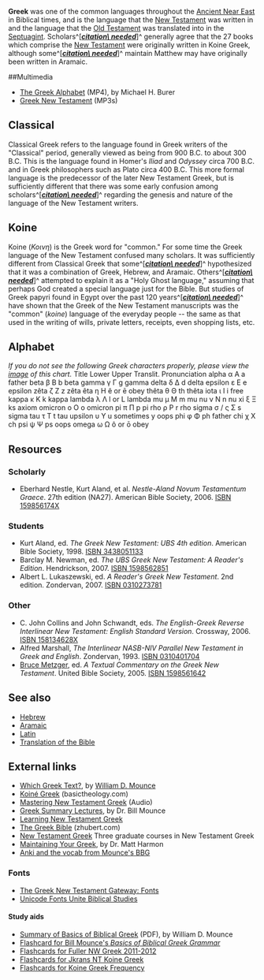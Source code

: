 **Greek** was one of the common languages throughout the
[Ancient Near East](index.php?title=Ancient_Near_East&action=edit&redlink=1 "Ancient Near East (page does not exist)")
in Biblical times, and is the language that the
[New Testament](New_Testament "New Testament") was written in and
the language that the
[Old Testament](Old_Testament "Old Testament") was translated into
in the [Septuagint](Septuagint "Septuagint").
Scholars^[***[citation\ needed](http://www.theopedia.com/Theopedia:Writing_guide#Reference_your_work\ "Theopedia:Writing\ guide")***]^
generally agree that the 27 books which comprise the
[New Testament](New_Testament "New Testament") were originally
written in Koine Greek, although
some^[***[citation\ needed](http://www.theopedia.com/Theopedia:Writing_guide#Reference_your_work\ "Theopedia:Writing\ guide")***]^
maintain Matthew may have originally been written in Aramaic.

##Multimedia

-   [The Greek Alphabet](https://dtsoe.s3.amazonaws.com/nt101/NT101_u002_v001.mp4) (MP4), by Michael H. Burer
-   [Greek New Testament](http://www.ccel.org/a/anonymous/gnt/mp3/)
    (MP3s)

## Classical

Classical Greek refers to the language found in Greek writers of
the "Classical" period, generally viewed as being from 900 B.C. to
about 300 B.C. This is the language found in Homer's *Iliad* and
*Odyssey* circa 700 B.C. and in Greek philosophers such as Plato
circa 400 B.C. This more formal language is the predecessor of the
later New Testament Greek, but is sufficiently different that there
was some early confusion among
scholars^[***[citation\ needed](http://www.theopedia.com/Theopedia:Writing_guide#Reference_your_work\ "Theopedia:Writing\ guide")***]^
regarding the genesis and nature of the language of the New
Testament writers.

## Koine

Koine (*Κοινη*) is the Greek word for "common." For some time the
Greek language of the New Testament confused many scholars. It was
sufficiently different from Classical Greek that
some^[***[citation\ needed](http://www.theopedia.com/Theopedia:Writing_guide#Reference_your_work\ "Theopedia:Writing\ guide")***]^
hypothesized that it was a combination of Greek, Hebrew, and
Aramaic.
Others^[***[citation\ needed](http://www.theopedia.com/Theopedia:Writing_guide#Reference_your_work\ "Theopedia:Writing\ guide")***]^
attempted to explain it as a "Holy Ghost language," assuming that
perhaps God created a special language just for the Bible. But
studies of Greek papyri found in Egypt over the past 120
years^[***[citation\ needed](http://www.theopedia.com/Theopedia:Writing_guide#Reference_your_work\ "Theopedia:Writing\ guide")***]^
have shown that the Greek of the New Testament manuscripts was the
"common" (*koine*) language of the everyday people -- the same as
that used in the writing of wills, private letters, receipts, even
shopping lists, etc.

## Alphabet

*If you do not see the following Greek characters properly, please view the [image](http://www.theopedia.com/File:Greek2.jpg "File:Greek2.jpg") of this chart.*
Title
Lower
Upper
Translit.
Pronunciation
alpha
α
Α
a
father
beta
β
Β
b
beta
gamma
γ
Γ
g
gamma
delta
δ
Δ
d
delta
epsilon
ε
Ε
e
epsilon
zêta
ζ
Ζ
z
zêta
êta
η
Η
ê or ē
obey
thêta
θ
Θ
th
thêta
iota
ι
Ι
i
free
kappa
κ
Κ
k
kappa
lambda
λ
Λ
l or L
lambda
mu
μ
Μ
m
mu
nu
ν
Ν
n
nu
xi
ξ
Ξ
ks
axiom
omicron
ο
Ο
o
omicron
pi
π
Π
p
pi
rho
ρ
Ρ
r
rho
sigma
σ / ς
Σ
s
sigma
tau
τ
Τ
t
tau
upsilon
υ
Υ
u sometimes y
oops
phi
φ
Φ
ph
father
chi
χ
Χ
ch
psi
ψ
Ψ
ps
oops
omega
ω
Ω
ô or ō
obey
## Resources

### Scholarly

-   Eberhard Nestle, Kurt Aland, et al.
    *Nestle-Aland Novum Testamentum Graece*. 27th edition (NA27).
    American Bible Society, 2006.
    [ISBN 159856174X](http://www.theopedia.com/Special:BookSources/159856174X)

### Students

-   Kurt Aland, ed. *The Greek New Testament: UBS 4th edition*.
    American Bible Society, 1998.
    [ISBN 3438051133](http://www.theopedia.com/Special:BookSources/3438051133)
-   Barclay M. Newman, ed.
    *The UBS Greek New Testament: A Reader's Edition*. Hendrickson,
    2007.
    [ISBN 1598562851](http://www.theopedia.com/Special:BookSources/1598562851)
-   Albert L. Lukaszewski, ed. *A Reader's Greek New Testament*.
    2nd edition. Zondervan, 2007.
    [ISBN 0310273781](http://www.theopedia.com/Special:BookSources/0310273781)

### Other

-   C. John Collins and John Schwandt, eds.
    *The English-Greek Reverse Interlinear New Testament: English Standard Version*.
    Crossway, 2006.
    [ISBN 158134628X](http://www.theopedia.com/Special:BookSources/158134628X)
-   Alfred Marshall,
    *The Interlinear NASB-NIV Parallel New Testament in Greek and English*.
    Zondervan, 1993.
    [ISBN 0310401704](http://www.theopedia.com/Special:BookSources/0310401704)
-   [Bruce Metzger](Bruce_Metzger "Bruce Metzger"), ed.
    *A Textual Commentary on the Greek New Testament*. United Bible
    Society, 2005.
    [ISBN 1598561642](http://www.theopedia.com/Special:BookSources/1598561642)

## See also

-   [Hebrew](Hebrew "Hebrew")
-   [Aramaic](Aramaic "Aramaic")
-   [Latin](Latin "Latin")
-   [Translation of the Bible](Translation_of_the_Bible "Translation of the Bible")

## External links

-   [Which Greek Text?](http://zondervan.typepad.com/koinonia/2009/01/which-greek-text.html),
    by
    [William D. Mounce](index.php?title=William_D._Mounce&action=edit&redlink=1 "William D. Mounce (page does not exist)")
-   [Koiné Greek](http://www.basictheology.com/definitions/Koiné_Greek/)
    (basictheology.com)
-   [Mastering New Testament Greek](http://faculty.gordon.edu/hu/bi/Ted_Hildebrandt/New_Testament_Greek/00-GreekAudioPage.htm)
    (Audio)
-   [Greek Summary Lectures](http://www.biblicaltraining.org/classes/greek/greek_f.html),
    by Dr. Bill Mounce
-   [Learning New Testament Greek](http://www.ibiblio.org/koine/greek/lessons/)
-   [The Greek Bible](http://www.zhubert.com/bible) (zhubert.com)
-   [New Testament Greek](http://www.ntgreek.net) Three graduate
    courses in New Testament Greek
-   [Maintaining Your Greek](http://bibtheo.blogspot.com/2007/04/maintaining-your-greek.html),
    by Dr. Matt Harmon
-   [Anki and the vocab from Mounce's BBG](http://sites.google.com/site/ankiandbbg/Home)

### Fonts

-   [The Greek New Testament Gateway: Fonts](http://www.ntgateway.com/greek/fonts.htm)
-   [Unicode Fonts Unite Biblical Studies](http://tyndaletech.blogspot.com/2008/01/unicode-fonts-unite-biblical-studies.html)

#### Study aids

-   [Summary of Basics of Biblical Greek](http://www.teknia.com/public/pdf/Summary.pdf) (PDF), by William D. Mounce
-   [Flashcard for Bill Mounce's _Basics of Biblical Greek Grammar_](http://quizlet.com/subject/mounce-bbg/)
-   [Flashcards for Fuller NW Greek 2011-2012](http://quizlet.com/group/158488/)
-   [Flashcards for Jkrans NT Koine Greek](http://quizlet.com/group/57741/)
-   [Flashcards for Koine Greek Frequency](http://quizlet.com/group/105129/)